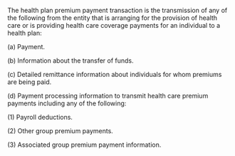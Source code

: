 The health plan premium payment transaction is the transmission of any of the following from the entity that is arranging for the provision of health care or is providing health care coverage payments for an individual to a health plan:

(a) Payment.

(b) Information about the transfer of funds.

&#40;c) Detailed remittance information about individuals for whom premiums are being paid.

(d) Payment processing information to transmit health care premium payments including any of the following:

(1) Payroll deductions.

(2) Other group premium payments.

(3) Associated group premium payment information.
